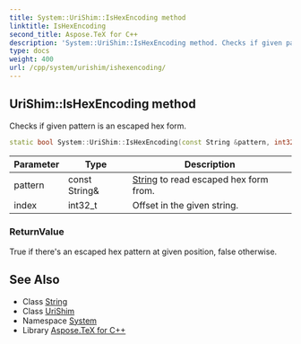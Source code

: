 ```yaml
---
title: System::UriShim::IsHexEncoding method
linktitle: IsHexEncoding
second_title: Aspose.TeX for C++
description: 'System::UriShim::IsHexEncoding method. Checks if given pattern is an escaped hex form in C++.'
type: docs
weight: 400
url: /cpp/system/urishim/ishexencoding/
---
```

## UriShim::IsHexEncoding method


Checks if given pattern is an escaped hex form.

```cpp
static bool System::UriShim::IsHexEncoding(const String &pattern, int32_t index)
```


| Parameter | Type | Description |
| --- | --- | --- |
| pattern | const String\& | [String](../../string/) to read escaped hex form from. |
| index | int32_t | Offset in the given string. |

### ReturnValue

True if there's an escaped hex pattern at given position, false otherwise.

## See Also

* Class [String](../../string/)
* Class [UriShim](../)
* Namespace [System](../../)
* Library [Aspose.TeX for C++](../../../)
